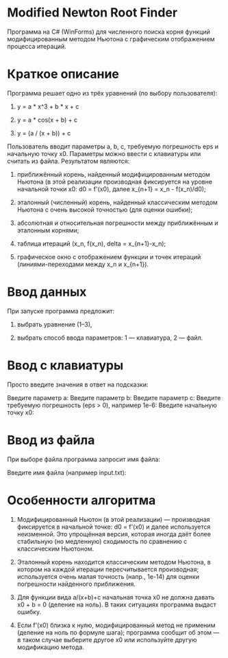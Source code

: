 # Modified Newton Root Finder

Программа на C# (WinForms) для численного поиска корня функций модифицированным методом Ньютона с графическим отображением процесса итераций.

# Краткое описание

Программа решает одно из трёх уравнений (по выбору пользователя):

1) y = a * x^3 + b * x + c

2) y = a * cos(x + b) + c

3) y = (a / (x + b)) + c

Пользователь вводит параметры a, b, c, требуемую погрешность eps и начальную точку x0. Параметры можно ввести с клавиатуры или считать из файла. Результатом являются:

1) приближённый корень, найденный модифицированным методом Ньютона (в этой реализации производная фиксируется на уровне начальной точки x0: d0 = f'(x0), далее x_{n+1} = x_n - f(x_n)/d0);

2) эталонный (численный) корень, найденный классическим методом Ньютона с очень высокой точностью (для оценки ошибки);

3) абсолютная и относительная погрешности между приближённым и эталонным корнями;

4) таблица итераций (x_n, f(x_n), delta = x_{n+1}-x_n);

5) графическое окно с отображением функции и точек итераций (линиями-переходами между x_n и x_{n+1}).

# Ввод данных

При запуске программа предложит:

1) выбрать уравнение (1–3),

2) выбрать способ ввода параметров: 1 — клавиатура, 2 — файл.

# Ввод с клавиатуры

Просто введите значения в ответ на подсказки:

Введите параметр a:
Введите параметр b:
Введите параметр c:
Введите требуемую погрешность (eps > 0), например 1e-6:
Введите начальную точку x0:

# Ввод из файла

При выборе файла программа запросит имя файла:

Введите имя файла (например input.txt):

# Особенности алгоритма

1) Модифицированный Ньютон (в этой реализации) — производная фиксируется в начальной точке: d0 = f'(x0) и далее используется неизменной. Это упрощённая версия, которая иногда даёт более стабильную (но медленную) сходимость по сравнению с классическим Ньютоном.

2) Эталонный корень находится классическим методом Ньютона, в котором на каждой итерации пересчитывается производная; используется очень малая точность (напр., 1e-14) для оценки погрешности найденного приближения.

3) Для функции вида a/(x+b)+c начальная точка x0 не должна давать x0 + b = 0 (деление на ноль). В таких ситуациях программа выдаст ошибку.

4) Если f'(x0) близка к нулю, модифицированный метод не применим (деление на ноль по формуле шага); программа сообщит об этом — в таком случае выберите другое x0 или используйте другую модификацию метода.